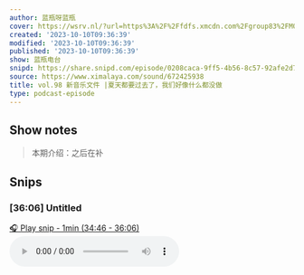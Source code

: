 ```yaml
---
author: 蓝瓶呀蓝瓶
cover: https://wsrv.nl/?url=https%3A%2F%2Ffdfs.xmcdn.com%2Fgroup83%2FM09%2F41%2F3E%2FwKg5HV9Dtg3xLPJcAAIgPMLmx8I299.jpg&w=200&h=200
created: '2023-10-10T09:36:39'
modified: '2023-10-10T09:36:39'
published: '2023-10-10T09:36:39'
show: 蓝瓶电台
snipd: https://share.snipd.com/episode/0208caca-9ff5-4b56-8c57-92afe2d713d4
source: https://www.ximalaya.com/sound/672425938
title: vol.98 新音乐文件 |夏天都要过去了，我们好像什么都没做
type: podcast-episode
---
```



## Show notes
> 本期介绍：之后在补

## Snips
### [36:06] Untitled
[🎧 Play snip - 1min️ (34:46 - 36:06)](https://share.snipd.com/snip/9f9dc9e8-1f0d-4901-bdc3-e53d55719325)
<audio controls> <source src="https://jt.ximalaya.com//GKwRIJII-zmVAVeF2wJpzCyJ.m4a?channel=rss&album_id=38712685&track_id=672425938&uid=67396830&jt=https://aod.cos.tx.xmcdn.com/storages/a5c7-audiofreehighqps/F2/55/GKwRIJII-zmVAVeF2wJpzCyJ.m4a#t=34:46,36:06"> </audio>
